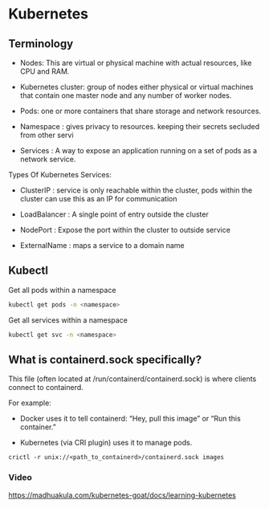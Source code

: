 # Kubernetes

## Terminology

- Nodes: This are virtual or physical machine with actual resources, like CPU and RAM.

- Kubernetes cluster: group of nodes either physical or virtual machines that contain one master node and any number of worker nodes.

- Pods:  one or more containers that share storage and network resources.

- Namespace : gives privacy to resources. keeping their secrets secluded from other servi

- Services : A way to expose an application running on a set of pods as a network service.

  


Types Of Kubernetes Services:
- ClusterIP : service is only reachable within the cluster, pods within the cluster can use this as an IP for communication
  
- LoadBalancer : A single point of entry outside the cluster

- NodePort : Expose the port within the cluster to outside service

- ExternalName : maps a service to a domain name

## Kubectl 

Get all pods within a  namespace

```bash
kubectl get pods -n <namespace>
```

Get all services within a  namespace

```bash
kubectl get svc -n <namespace>
```

## What is containerd.sock specifically?

This file (often located at /run/containerd/containerd.sock) is where clients connect to containerd.

For example:

- Docker uses it to tell containerd: “Hey, pull this image” or “Run this container.”

- Kubernetes (via CRI plugin) uses it to manage pods.


```
crictl -r unix://<path_to_containerd>/containerd.sock images
```

### Video

https://madhuakula.com/kubernetes-goat/docs/learning-kubernetes
